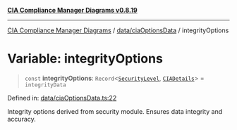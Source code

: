 [**CIA Compliance Manager Diagrams v0.8.19**](../../../README.md)

***

[CIA Compliance Manager Diagrams](../../../modules.md) / [data/ciaOptionsData](../README.md) / integrityOptions

# Variable: integrityOptions

> `const` **integrityOptions**: `Record`\<[`SecurityLevel`](../../../types/cia/type-aliases/SecurityLevel.md), [`CIADetails`](../../../types/interfaces/CIADetails.md)\> = `integrityData`

Defined in: [data/ciaOptionsData.ts:22](https://github.com/Hack23/cia-compliance-manager/blob/8a17389ebf0d2a027875b835eec814811b99abcc/src/data/ciaOptionsData.ts#L22)

Integrity options derived from security module.
Ensures data integrity and accuracy.
